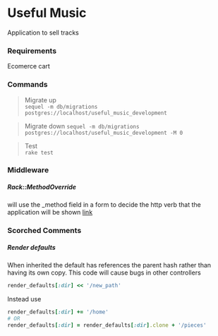 Useful Music
============

Application to sell tracks

### Requirements

Ecomerce cart

### Commands

> Migrate up  
> `sequel -m db/migrations postgres://localhost/useful_music_development`

> Migrate down
> `sequel -m db/migrations postgres://localhost/useful_music_development -M 0`

> Test  
> `rake test`


### Middleware

##### Rack::MethodOverride
will use the _method field in a form to decide the http verb that the application will be shown
[link](http://stackoverflow.com/questions/5166484/sending-a-delete-request-from-sinatra)

### Scorched Comments

##### Render defaults
When inherited the default has references the parent hash rather than having its own copy.
This code will cause bugs in other controllers

```rb
render_defaults[:dir] << '/new_path'
```
Instead use

```rb
render_defaults[:dir] += '/home'
# OR
render_defaults[:dir] = render_defaults[:dir].clone + '/pieces'
```
